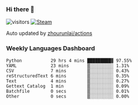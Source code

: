 ### Hi there 👋

![visitors](https://visitor-badge.glitch.me/badge?page_id=zhourunlai)
[![Steam](https://img.shields.io/badge/dynamic/json?label=Steam&query=%24.data.totalSubs&url=https%3A%2F%2Fapi.spencerwoo.com%2Fsubstats%2F%3Fsource%3DsteamGames%26queryKey%3D76561198285156854&suffix=%20Games&logo=steam&labelColor=134375&color=0b1a37&longCache=true)](http://steamcommunity.com/profiles/76561198285156854)

Auto updated by <a href="https://github.com/zhourunlai/zhourunlai/actions" target="_blank">zhourunlai/actions</a>

### Weekly Languages Dashboard

<!--PART:wakatime-->
```text
Python           29 hrs 4 mins █████████▓ 97.55%
YAML             23 mins       ▒░░░░░░░░░ 1.31%
CSV              7 mins        ▒░░░░░░░░░ 0.43%
reStructuredText 6 mins        ▒░░░░░░░░░ 0.35%
Text             4 mins        ▒░░░░░░░░░ 0.27%
Gettext Catalog  1 min         ▒░░░░░░░░░ 0.09%
Batchfile        0 secs        ▒░░░░░░░░░ 0.01%
Other            0 secs        ▒░░░░░░░░░ 0.00%
```
<!--PART:wakatime-->
